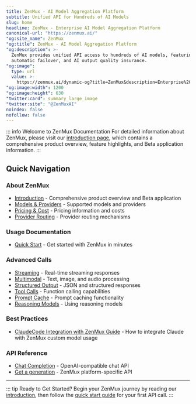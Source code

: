 ```yaml
---
title: ZenMux - AI Model Aggregation Platform
subtitle: Unified API for Hundreds of AI Models
slug: home
headline: ZenMux - Enterprise AI Model Aggregation Platform
canonical-url: "https://zenmux.ai/"
"og:site_name": ZenMux
"og:title": ZenMux - AI Model Aggregation Platform
"og:description": >-
  ZenMux provides unified API access to hundreds of AI models, featuring intelligent routing, 
  automatic failover, and AI output quality insurance.
"og:image":
  type: url
  value: >-
    https://zenmux.ai/dynamic-og?title=ZenMux&description=Enterprise%20AI%20Model%20Aggregation%20Platform
"og:image:width": 1200
"og:image:height": 630
"twitter:card": summary_large_image
"twitter:site": "@ZenMuxAI"
noindex: false
nofollow: false
---
```


::: info Welcome to ZenMux Documentation
For detailed information about ZenMux, please visit our [introduction page](/about/intro), which contains a comprehensive product overview, feature highlights, and Beta application information.
:::

## Quick Navigation

### About ZenMux

- [Introduction](/about/intro) - Comprehensive product overview and Beta application
- [Models & Providers](/about/models-and-providers) - Supported models and providers
- [Pricing & Cost](/about/pricing-and-cost) - Pricing information and costs
- [Provider Routing](/about/provider-routing) - Provider routing mechanisms

### Usage Documentation

- [Quick Start](/guide/quickstart) - Get started with ZenMux in minutes

### Advanced Calls

- [Streaming](/guide/advanced/streaming) - Real-time streaming responses
- [Multimodal](/guide/advanced/multimodal) - Text, image, and audio processing
- [Structured Output](/guide/advanced/structured-output) - JSON and structured responses
- [Tool Calls](/guide/advanced/tool-calls) - Function calling capabilities
- [Prompt Cache](/guide/advanced/prompt-cache) - Prompt caching functionality
- [Reasoning Models](/guide/advanced/reasoning) - Using reasoning models
  
### Best Practices

- [ClaudeCode Integration with ZenMux Guide](/best-practices/claude-code) - How to integrate Claude with ZenMux custom model usage

### API Reference

- [Chat Completion](/api/openai/chat-completion) - OpenAI-compatible chat API
- [Get a generation](/api/platform/get-generation) - ZenMux platform-specific API

---

::: tip Ready to Get Started?
Begin your ZenMux journey by reading our [introduction](/about/intro), then follow the [quick start guide](/guide/quickstart) for your first API call.
:::